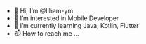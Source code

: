 - 👋 Hi, I’m @Ilham-ym
- 👀 I’m interested in Mobile Developer
- 🌱 I’m currently learning Java, Kotlin, Flutter
- 📫 How to reach me ...

<!---
Ilham-ym/Ilham-ym is a ✨ special ✨ repository because its `README.md` (this file) appears on your GitHub profile.
You can click the Preview link to take a look at your changes.
--->
